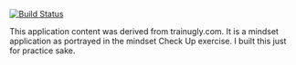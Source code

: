 [![Build Status](https://travis-ci.org/enJames/mindset.svg)](https://travis-ci.org/enJames/mindset)

This application content was derived from trainugly.com. It is a mindset application as portrayed in the mindset Check Up exercise. I built this just for practice sake.

 
